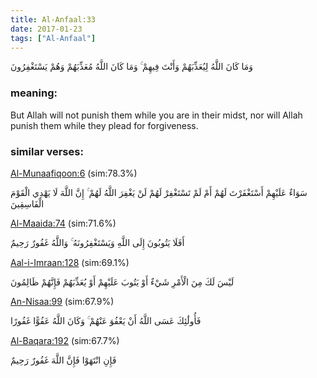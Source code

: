 ```yaml
---
title: Al-Anfaal:33
date: 2017-01-23
tags: ["Al-Anfaal"]
---
```

وَمَا كَانَ اللَّهُ لِيُعَذِّبَهُمْ وَأَنْتَ فِيهِمْ ۚ وَمَا كَانَ اللَّهُ مُعَذِّبَهُمْ وَهُمْ يَسْتَغْفِرُونَ
### meaning: 
But Allah will not punish them while you are in their midst, nor will Allah punish them while they plead for forgiveness.
### similar verses: 

[Al-Munaafiqoon:6](/63/6) (sim:78.3%)

سَوَاءٌ عَلَيْهِمْ أَسْتَغْفَرْتَ لَهُمْ أَمْ لَمْ تَسْتَغْفِرْ لَهُمْ لَنْ يَغْفِرَ اللَّهُ لَهُمْ ۚ إِنَّ اللَّهَ لَا يَهْدِي الْقَوْمَ الْفَاسِقِينَ

[Al-Maaida:74](/5/74) (sim:71.6%)

أَفَلَا يَتُوبُونَ إِلَى اللَّهِ وَيَسْتَغْفِرُونَهُ ۚ وَاللَّهُ غَفُورٌ رَحِيمٌ

[Aal-i-Imraan:128](/3/128) (sim:69.1%)

لَيْسَ لَكَ مِنَ الْأَمْرِ شَيْءٌ أَوْ يَتُوبَ عَلَيْهِمْ أَوْ يُعَذِّبَهُمْ فَإِنَّهُمْ ظَالِمُونَ

[An-Nisaa:99](/4/99) (sim:67.9%)

فَأُولَٰئِكَ عَسَى اللَّهُ أَنْ يَعْفُوَ عَنْهُمْ ۚ وَكَانَ اللَّهُ عَفُوًّا غَفُورًا

[Al-Baqara:192](/2/192) (sim:67.7%)

فَإِنِ انْتَهَوْا فَإِنَّ اللَّهَ غَفُورٌ رَحِيمٌ

